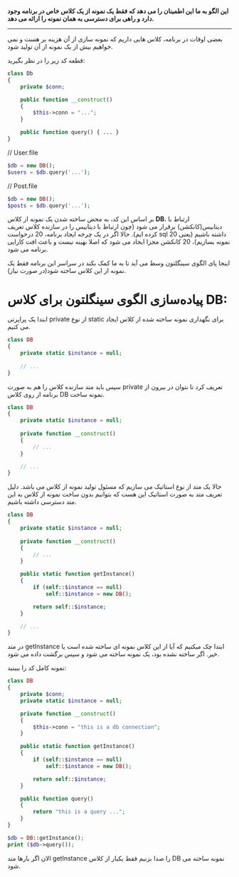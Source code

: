 **این الگو به ما این اطمینان را می دهد که فقط یک نمونه از یک کلاس خاص در برنامه وجود دارد و راهی برای دسترسی به همان نمونه را ارائه می دهد.**

---
بعضی اوقات در برنامه، کلاس هایی داریم که نمونه سازی از آن هزینه بر هست و نمی خواهیم بیش از یک نمونه از آن تولید شود. 

قطعه کد زیر را در نظر بگیرید:

```php
class Db
{
    private $conn;

    public function __construct()
    {
        $this->conn = "...";
    }

    public function query() { ... }
}
```

// User.file
```php
$db = new DB();
$users = $db.query('...');
```
// Post.file
```php
$db = new DB();
$posts = $db.query('...');
```
بر اساس این کد، به محض ساخته شدن یک نمونه از کلاس **DB**، ارتباط با دیتابیس(کانکشن) برقرار می شود (چون ارتباط با دیتابیس را در سازنده کلاس تعریف کرده ایم).
حالا اگر در یک چرخه ایجاد برنامه، 20 درخواست sql داشته باشیم (یعنی 20 نمونه بسازیم)، 20 کانکشن مجزا ایجاد می شود که اصلا بهینه نیست و باعث افت کارایی برنامه می شود.

اینجا پای الگوی سینگلتون وسط می آید تا به ما کمک بکند در سراسر این برنامه فقط یک نمونه از این کلاس ساخته شود(در صورت نیاز).

# پیاده‌سازی الگوی سینگلتون برای کلاس DB:

ابتدا یک پراپرتی private از نوع static برای نگهداری نمونه ساخته شده از کلاس ایجاد می کنیم.

```php
class DB
{
    private static $instance = null;
 
    // ...
}
```
سپس باید متد سازنده کلاس را هم به صورت private تعریف کرد تا نتوان در بیرون از برنامه از روی کلاس DB نمونه ساخت.

```php
class DB
{
    private static $instance = null;
 
    private function __construct()
    {
        // ...
    }

    // ...
}
```
حالا یک متد از نوع استاتیک می سازیم که مسئول تولید نمونه از کلاس می باشد. دلیل تعریف متد به صورت استاتیک این هست که بتوانیم بدون ساخت نمونه از کلاس به این متد دسترسی داشته باشیم.

```php
class DB
{
    private static $instance = null;
 
    private function __construct()
    {
        // ...
    }

    public static function getInstance()
    {
        if (self::$instance == null)
            self::$instance = new DB();

        return self::$instance;
    }

    // ...
}
```
در متد getInstance ابتدا چک میکنیم که آیا از این کلاس نمونه ای ساخته شده است یا خیر. اگر ساخته نشده بود، یک نمونه ساخته می شود و سپس برگشت داده می شود.

نمونه کامل کد را ببینید:

```php
class DB
{
    private $conn;
    private static $instance = null;

    private function __construct()
    {
        $this->conn = "this is a db connection";
    }

    public static function getInstance()
    {
        if (self::$instance == null)
            self::$instance = new DB();

        return self::$instance;
    }

    public function query()
    {
        return "this is a query ...";
    }
}

$db = DB::getInstance();
print ($db->query());
```
الان اگر بارها متد getInstance را صدا بزنیم فقط یکبار از کلاس DB نمونه ساخته می شود.